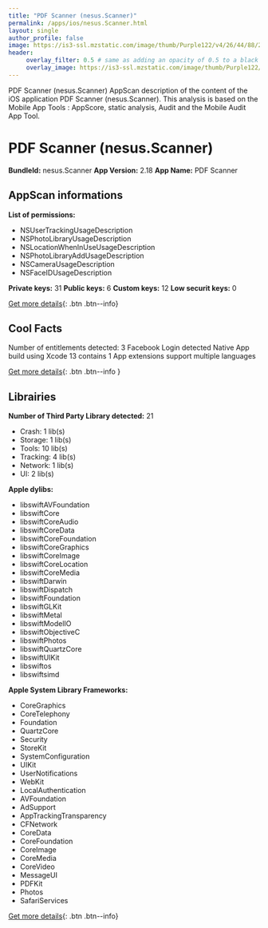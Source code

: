 ```yaml
---
title: "PDF Scanner (nesus.Scanner)"
permalink: /apps/ios/nesus.Scanner.html
layout: single
author_profile: false
image: https://is3-ssl.mzstatic.com/image/thumb/Purple122/v4/26/44/88/264488d5-439b-adc8-18d7-a56f346c5ab4/AppIcon-0-0-1x_U007emarketing-0-0-0-10-0-0-sRGB-0-0-0-GLES2_U002c0-512MB-85-220-0-0.png/512x512bb.jpg
header: 
     overlay_filter: 0.5 # same as adding an opacity of 0.5 to a black background
     overlay_image: https://is3-ssl.mzstatic.com/image/thumb/Purple122/v4/26/44/88/264488d5-439b-adc8-18d7-a56f346c5ab4/AppIcon-0-0-1x_U007emarketing-0-0-0-10-0-0-sRGB-0-0-0-GLES2_U002c0-512MB-85-220-0-0.png/512x512bb.jpg
---
```

PDF Scanner (nesus.Scanner) AppScan description of the content of the iOS application PDF Scanner (nesus.Scanner). This analysis is based on the Mobile App Tools : AppScore, static analysis, Audit and the Mobile Audit App Tool.

# PDF Scanner (nesus.Scanner)

**BundleId:** nesus.Scanner
**App Version:** 2.18
**App Name:** PDF Scanner


## AppScan informations 

**List of permissions:** 
- NSUserTrackingUsageDescription
- NSPhotoLibraryUsageDescription
- NSLocationWhenInUseUsageDescription
- NSPhotoLibraryAddUsageDescription
- NSCameraUsageDescription
- NSFaceIDUsageDescription
  
  
**Private keys:** 31
**Public keys:** 6
**Custom keys:** 12
**Low securit keys:** 0
  
[Get more details](/pricing.html){: .btn .btn--info}

## Cool Facts

Number of entitlements detected: 3
Facebook Login detected
Native App
build using Xcode 13
contains 1 App extensions
support multiple languages
  
[Get more details](/pricing.html){: .btn .btn--info }

## Librairies 
**Number of Third Party Library detected:** 21
- Crash: 1 lib(s)
- Storage: 1 lib(s)
- Tools: 10 lib(s)
- Tracking: 4 lib(s)
- Network: 1 lib(s)
- UI: 2 lib(s)


**Apple dylibs:**
- libswiftAVFoundation
- libswiftCore
- libswiftCoreAudio
- libswiftCoreData
- libswiftCoreFoundation
- libswiftCoreGraphics
- libswiftCoreImage
- libswiftCoreLocation
- libswiftCoreMedia
- libswiftDarwin
- libswiftDispatch
- libswiftFoundation
- libswiftGLKit
- libswiftMetal
- libswiftModelIO
- libswiftObjectiveC
- libswiftPhotos
- libswiftQuartzCore
- libswiftUIKit
- libswiftos
- libswiftsimd


**Apple System Library Frameworks:**
- CoreGraphics
- CoreTelephony
- Foundation
- QuartzCore
- Security
- StoreKit
- SystemConfiguration
- UIKit
- UserNotifications
- WebKit
- LocalAuthentication
- AVFoundation
- AdSupport
- AppTrackingTransparency
- CFNetwork
- CoreData
- CoreFoundation
- CoreImage
- CoreMedia
- CoreVideo
- MessageUI
- PDFKit
- Photos
- SafariServices


  
[Get more details](/pricing.html){: .btn .btn--info}

